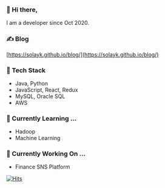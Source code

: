 ### 👋 Hi there,

I am a developer since Oct 2020.

### ✍️ Blog

[https://solayk.github.io/blog/](https://solayk.github.io/blog/)

### 🚀 Tech Stack

- Java, Python
- JavaScript, React, Redux
- MySQL, Oracle SQL
- AWS

### 🌱 Currently Learning ...

- Hadoop
- Machine Learning

### 🔭 Currently Working On ...

- Finance SNS Platform

[![Hits](https://hits.seeyoufarm.com/api/count/incr/badge.svg?url=https%3A%2F%2Fgithub.com%2Fsolayk&count_bg=%230D94FB&title_bg=%23555555&icon=&icon_color=%23E7E7E7&title=hits&edge_flat=false)](https://hits.seeyoufarm.com)





<!--
✨ _special_ ✨

- 🔭 I’m currently working on ...
- 🌱 I’m currently learning ...
- 👯 I’m looking to collaborate on ...
- 🤔 I’m looking for help with ...
- 💬 Ask me about ...
- 📫 How to reach me: ...
- 😄 Pronouns: ...
- ⚡ Fun fact: ...
-->
